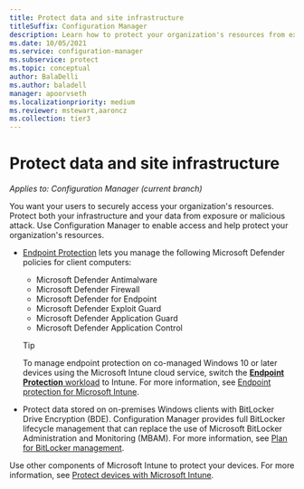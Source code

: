 ```yaml
---
title: Protect data and site infrastructure
titleSuffix: Configuration Manager
description: Learn how to protect your organization's resources from exposure or malicious attack with Configuration Manager.
ms.date: 10/05/2021
ms.service: configuration-manager
ms.subservice: protect
ms.topic: conceptual
author: BalaDelli
ms.author: baladell
manager: apoorvseth
ms.localizationpriority: medium
ms.reviewer: mstewart,aaroncz 
ms.collection: tier3
---
```


# Protect data and site infrastructure

*Applies to: Configuration Manager (current branch)*

You want your users to securely access your organization's resources. Protect both your infrastructure and your data from exposure or malicious attack. Use Configuration Manager to enable access and help protect your organization's resources.  

- [Endpoint Protection](../deploy-use/endpoint-protection.md) lets you manage the following Microsoft Defender policies for client computers:

  - Microsoft Defender Antimalware
  - Microsoft Defender Firewall
  - Microsoft Defender for Endpoint
  - Microsoft Defender Exploit Guard
  - Microsoft Defender Application Guard
  - Microsoft Defender Application Control

  > [!TIP]
  > To manage endpoint protection on co-managed Windows 10 or later devices using the Microsoft Intune cloud service, switch the [**Endpoint Protection** workload](../../comanage/workloads.md#endpoint-protection) to Intune. For more information, see [Endpoint protection for Microsoft Intune](/intune/endpoint-protection-windows-10).

- Protect data stored on on-premises Windows clients with BitLocker Drive Encryption (BDE). Configuration Manager provides full BitLocker lifecycle management that can replace the use of Microsoft BitLocker Administration and Monitoring (MBAM). For more information, see [Plan for BitLocker management](../plan-design/bitlocker-management.md).

Use other components of Microsoft Intune to protect your devices. For more information, see [Protect devices with Microsoft Intune](../../../intune/protect/device-protect.md).
